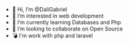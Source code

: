 - 👋 Hi, I’m @DaliGabriel
- 👀 I’m interested in web development
- 🌱 I’m currently learning Databases and Php
- 💞️ I’m looking to collaborate on Open Source
- :bomb: I'm work with php and laravel

<!---
DaliGabriel/DaliGabriel is a ✨ special ✨ repository because its `README.md` (this file) appears on your GitHub profile.
You can click the Preview link to take a look at your changes.
--->
